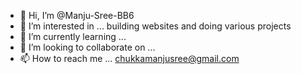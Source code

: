 - 👋 Hi, I’m @Manju-Sree-BB6
- 👀 I’m interested in ... building websites and doing various projects
- 🌱 I’m currently learning ...
- 💞️ I’m looking to collaborate on ...
- 📫 How to reach me ... chukkamanjusree@gmail.com

<!---
Manju-Sree-BB6/Manju-Sree-BB6 is a ✨ special ✨ repository because its `README.md` (this file) appears on your GitHub profile.
You can click the Preview link to take a look at your changes.
--->
